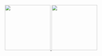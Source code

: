 
<div align="center">
  <a href="https://github.com/mariana-damasceno-barbosa">
  <img height="150em" src="https://github-readme-stats.vercel.app/api?username=mariana-damasceno-barbosa&show_icons=true&theme=radical&include_all_commits=true&count_private=true"/>
  <img height="150em" src="https://github-readme-stats.vercel.app/api/top-langs/?username=mariana-damasceno-barbosa&layout=compact&langs_count=7&theme=radical"/>
</div>
